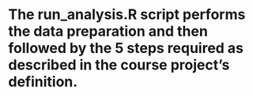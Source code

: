 # The run_analysis.R script performs the data preparation and then followed by the 5 steps required as described in the course project’s definition.

